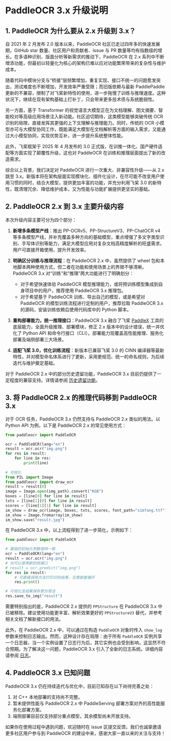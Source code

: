 # PaddleOCR 3.x 升级说明

## 1. PaddleOCR 为什么要从 2.x 升级到 3.x？

自 2021 年 2 月发布 2.0 版本以来，PaddleOCR 社区已走过四年多的快速发展期，GitHub star 数量、社区用户和贡献者、issue 与 PR 数量等均有指数级的增长。在多语种识别、版面分析等新需求的推动下，PaddleOCR 在 2.x 系列中不断增添功能，但最初以轻量化为核心的架构已难以应对功能繁荣带来的复杂性与维护成本。

随着代码中模块分支与“桥接”层频繁增加，重复实现、接口不统一的问题愈发突出，测试难度也不断增加，开发效率严重受限；而旧版依赖与最新 PaddlePaddle 更新的不兼容，限制了对飞桨新特性的使用，进一步拖慢了训练与推理速度。这种状况下，继续在现有架构基础上打补丁，只会带来更多技术债与系统脆弱性。

另一方面，基于 Transformer 的视觉语言大模型正在为文档理解、图文摘要、智能校对等高级应用场景注入新动能。社区迫切期待，这类模型能够突破传统 OCR 识别的局限，直接发挥其更强的上下文理解与推理能力。同时，传统的 OCR 小模型亦可与大模型协同工作，既能满足大模型在文档解析等方面的输入需求，又能通过大小模型协同，实现优势互补，进一步提升系统整体性能。

此外，飞桨框架于 2025 年 4 月发布的 3.0 正式版，在训推一体化、国产硬件适配等方面实现了颠覆性升级，这也对 PaddleOCR 在训练和推理层面提出了新的改造需求。

综合以上背景，我们决定对 PaddleOCR 进行一次重大、非兼容性升级——从 2.x 跳至 3.x。新版本将在架构层面实现模块化、插件化设计，在尽可能不改变用户使用习惯的同时，结合大模型，提供更加丰富的功能，并充分利用飞桨 3.0 的新特性，既清理冗余、降低维护成本，又为性能与功能扩展提供更坚实的基础。

## 2. PaddleOCR 2.x 到 3.x 主要升级内容

本次升级内容主要可分为四个部分：

1. **新增多条模型产线**：推出 PP-OCRv5、PP-StructureV3、PP-ChatOCR v4 等多条模型产线，并补充覆盖多种方向的基础模型，重点增强了多文字类型识别、手写体识别等能力，满足大模型应用对复杂文档高精度解析的旺盛需求。用户可直接开箱使用，提升开发效率。
2. **明确区分训练与推理流程**：在 PaddleOCR 2.x 中，虽然提供了 wheel 包和本地脚本两种使用方式，但二者在功能和使用场景上的界限不够清晰。PaddleOCR 3.x 对“训练”和“推理”两大功能进行了明确划分：

   - 对于希望快速体验 PaddleOCR 模型推理能力，或将预训练模型集成到自身项目中的用户，推荐使用 PaddleOCR 3.x 推理包。
   - 对于希望基于 PaddleOCR 训练、导出自己的模型，或是希望对 PaddleOCR 的模型训练流程进行定制的用户，推荐拉取 PaddleOCR 3.x 的源码，安装训练依赖后使用代码库中的 Python 脚本。

3. **重构部署能力，统一推理接口**：PaddleOCR 3.x 融合了飞桨 [PaddleX](version3.x/paddleocr_and_paddlex.md) 工具的底层能力，全面升级推理、部署模块，修正 2.x 版本中的设计错误，统一并优化了 Python API 和命令行接口（CLI）。部署能力现覆盖高性能推理、服务化部署及端侧部署三大场景。

4. **适配飞桨 3.0，优化训练流程**：新版本已兼容飞桨 3.0 的 CINN 编译器等最新特性，并对模型命名体系进行了更新，采用更规范、统一的命名规则，为后续迭代与维护奠定基础。

对于 PaddleOCR 2.x 中的部分历史遗留功能，PaddleOCR 3.x 目前仍提供了一定程度的兼容支持。详情请参阅 [历史遗留功能](version2.x/legacy/index.md)。

## 3. 将 PaddleOCR 2.x 的推理代码移到 PaddleOCR 3.x

对于 OCR 任务，PaddleOCR 3.x 仍然支持与 PaddleOCR 2.x 类似的用法。以 Python API 为例，以下是 PaddleOCR 2.x 的常见使用方式：

```python
from paddleocr import PaddleOCR

ocr = PaddleOCR(lang="en")
result = ocr.ocr("img.png")
for res in result:
    for line in res:
        print(line)
        
# 可视化
from PIL import Image
from paddleocr import draw_ocr
result = result[0]
image = Image.open(img_path).convert("RGB")
boxes = [line[0] for line in result]
txts = [line[1][0] for line in result]
scores = [line[1][1] for line in result]
im_show = draw_ocr(image, boxes, txts, scores, font_path="simfang.ttf")
im_show = Image.fromarray(im_show)
im_show.save("result.jpg")
```

在 PaddleOCR 3.x 中，以上流程得到了进一步简化，示例如下：

```python
from paddleocr import PaddleOCR

# 基础的初始化参数保持一致
ocr = PaddleOCR(lang="en")
result = ocr.ocr("img.png")
# 也可以使用新的统接口
# result = ocr.predict("img.png")
for res in result:
    # 可直接调用方法打印识别结果，无需嵌套循环
    res.print()

# 可视化及结果保存更为简洁
res.save_to_img("result")
```

需要特别指出的是，PaddleOCR 2.x 提供的 `PPStructure` 在 PaddleOCR 3.x 中已被移除。建议使用功能更丰富、解析效果更好的 `PPStructureV3` 替代，并参考相关文档了解新接口的用法。

此外，在 PaddleOCR 2.x 中，可以通过在构造 `PaddleOCR` 对象时传入 `show_log` 参数来控制日志输出。然而，这种设计存在局限：由于所有 `PaddleOCR` 实例共享一个日志器，当一个实例设置了日志行为后，其它实例也会受到影响，这显然不符合预期。为了解决这一问题，PaddleOCR 3.x 引入了全新的日志系统。详细内容请参阅 [日志](version3.x/logging.md)。

## 4. PaddleOCR 3.x 已知问题

PaddleOCR 3.x 仍在持续迭代与优化中，目前已知存在以下尚待完善之处：

1. 对 C++ 本地部署的支持尚不完整。
2. 暂未提供性能与 PaddleOCR 2.x 中 PaddleServing 部署方案对齐的高性能服务化部署方案。
3. 端侧部署目前仅支持部分重点模型，其余模型尚未开放支持。

如果你在使用过程中遇到问题，欢迎随时在 issue 区提交反馈。我们也诚挚邀请更多社区用户参与到 PaddleOCR 的建设中来，感谢大家一直以来的关注与支持！
